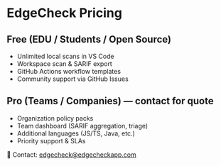 # EdgeCheck Pricing

## Free (EDU / Students / Open Source)
- Unlimited local scans in VS Code
- Workspace scan & SARIF export
- GitHub Actions workflow templates
- Community support via GitHub Issues

## Pro (Teams / Companies) — contact for quote
- Organization policy packs
- Team dashboard (SARIF aggregation, triage)
- Additional languages (JS/TS, Java, etc.)
- Priority support & SLAs

📧 Contact: edgecheck@edgecheckapp.com

